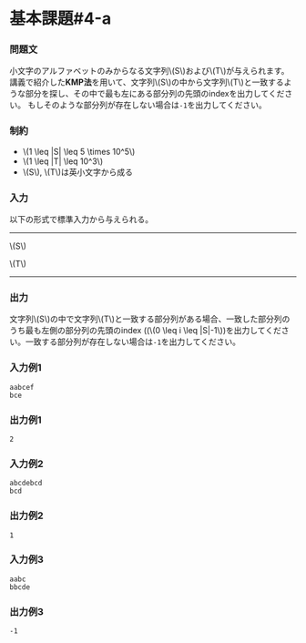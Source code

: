 # 基本課題#4-a

### 問題文
小文字のアルファベットのみからなる文字列\\(S\\)および\\(T\\)が与えられます。  
講義で紹介した**KMP法**を用いて、文字列\\(S\\)の中から文字列\\(T\\)と一致するような部分を探し、その中で最も左にある部分列の先頭のindexを出力してください。
もしそのような部分列が存在しない場合は``-1``を出力してください。  




### 制約
- \\(1 \leq |S| \leq 5 \times 10^5\\)
- \\(1 \leq |T| \leq 10^3\\)
- \\(S\\), \\(T\\)は英小文字から成る

### 入力
以下の形式で標準入力から与えられる。

---

\\(S\\)  

\\(T\\)

---




### 出力
文字列\\(S\\)の中で文字列\\(T\\)と一致する部分列がある場合、一致した部分列のうち最も左側の部分列の先頭のindex
((\\(0 \leq i \leq |S|-1\\))を出力してください。一致する部分列が存在しない場合は``-1``を出力してください。  

### 入力例1
```
aabcef
bce
```
### 出力例1
```
2

```

### 入力例2
```
abcdebcd
bcd
```
### 出力例2
```
1
```

### 入力例3
```
aabc
bbcde
```
### 出力例3
```
-1
```

